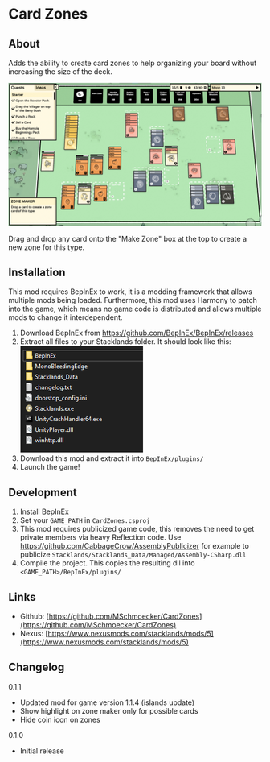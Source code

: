 # Card Zones
## About
Adds the ability to create card zones to help organizing your board without increasing the size of the deck.

![BepInExSetup](Docs/Showcase.png)

Drag and drop any card onto the "Make Zone" box at the top to create a new zone for this type.

## Installation
This mod requires BepInEx to work, it is a modding framework that allows multiple mods being loaded.
Furthermore, this mod uses Harmony to patch into the game, which means no game code is distributed and allows multiple mods to change it interdependent.

1. Download BepInEx from https://github.com/BepInEx/BepInEx/releases 
2. Extract all files to your Stacklands folder. It should look like this:\
![BepInExSetup](Docs/BepInExSetup.png)
3. Download this mod and extract it into `BepInEx/plugins/`
4. Launch the game!

## Development
1. Install BepInEx
2. Set your `GAME_PATH` in `CardZones.csproj`
3. This mod requires publicized game code, this removes the need to get private members via heavy Reflection code. Use https://github.com/CabbageCrow/AssemblyPublicizer for example to publicize `Stacklands/Stacklands_Data/Managed/Assembly-CSharp.dll`
4. Compile the project. This copies the resulting dll into `<GAME_PATH>/BepInEx/plugins/`

## Links
- Github: [https://github.com/MSchmoecker/CardZones](https://github.com/MSchmoecker/CardZones)
- Nexus: [https://www.nexusmods.com/stacklands/mods/5](https://www.nexusmods.com/stacklands/mods/5)

## Changelog
0.1.1
- Updated mod for game version 1.1.4 (islands update)
- Show highlight on zone maker only for possible cards
- Hide coin icon on zones

0.1.0
- Initial release
